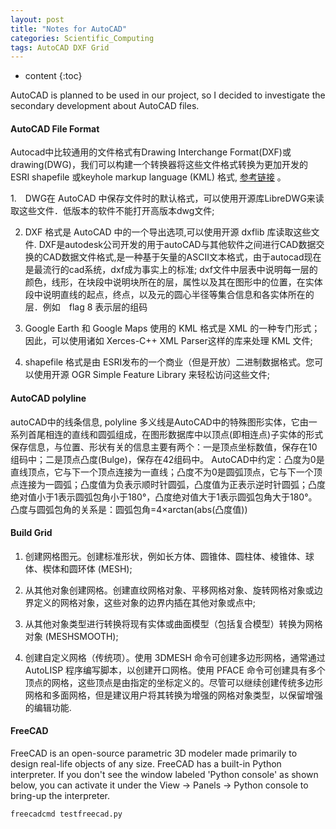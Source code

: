 ```yaml
---
layout: post
title: "Notes for AutoCAD"
categories: Scientific_Computing
tags: AutoCAD DXF Grid
--- 
```


* content
{:toc}

AutoCAD is planned to be used in our project, so I decided to investigate the secondary development about AutoCAD files.




#### **AutoCAD File Format**

Autocad中比较通用的文件格式有Drawing Interchange Format(DXF)或drawing(DWG)，我们可以构建一个转换器将这些文件格式转换为更加开发的ESRI shapefile 或keyhole markup language (KML) 格式, [参考链接](https://www.ibm.com/developerworks/cn/opensource/os-autocad/index.html) 。

1.　DWG在 AutoCAD 中保存文件时的默认格式，可以使用开源库LibreDWG来读取这些文件．低版本的软件不能打开高版本dwg文件;

2. DXF 格式是 AutoCAD 中的一个导出选项,可以使用开源 dxflib 库读取这些文件. DXF是autodesk公司开发的用于autoCAD与其他软件之间进行CAD数据交换的CAD数据文件格式,是一种基于矢量的ASCII文本格式，由于autocad现在是最流行的cad系统，dxf成为事实上的标准; dxf文件中层表中说明每一层的颜色，线形，在块段中说明块所在的层，属性以及其在图形中的位置，在实体段中说明直线的起点，终点，以及元的圆心半径等集合信息和各实体所在的层．例如　flag 8 表示层的组码

3. Google Earth 和 Google Maps 使用的 KML 格式是 XML 的一种专门形式；因此，可以使用诸如 Xerces-C++ XML Parser这样的库来处理 KML 文件;

4. shapefile 格式是由 ESRI发布的一个商业（但是开放）二进制数据格式。您可以使用开源 OGR Simple Feature Library 来轻松访问这些文件;

#### **AutoCAD polyline**

autoCAD中的线条信息, polyline 多义线是AutoCAD中的特殊图形实体，它由一系列首尾相连的直线和圆弧组成，在图形数据库中以顶点(即相连点)子实体的形式保存信息，与位置、形状有关的信息主要有两个：一是顶点坐标数值，保存在10组码中；二是顶点凸度(Bulge)，保存在42组码中。 AutoCAD中约定：凸度为0是直线顶点，它与下一个顶点连接为一直线；凸度不为0是圆弧顶点，它与下一个顶点连接为一圆弧；凸度值为负表示顺时针圆弧，凸度值为正表示逆时针圆弧；凸度绝对值小于1表示圆弧包角小于180°，凸度绝对值大于1表示圆弧包角大于180°。凸度与圆弧包角的关系是：圆弧包角=4×arctan(abs(凸度值))

#### **Build Grid**

1. 创建网格图元。创建标准形状，例如长方体、圆锥体、圆柱体、棱锥体、球体、楔体和圆环体 (MESH);

2. 从其他对象创建网格。创建直纹网格对象、平移网格对象、旋转网格对象或边界定义的网格对象，这些对象的边界内插在其他对象或点中;

3. 从其他对象类型进行转换将现有实体或曲面模型（包括复合模型）转换为网格对象 (MESHSMOOTH);

4. 创建自定义网格（传统项）。使用 3DMESH 命令可创建多边形网格，通常通过 AutoLISP 程序编写脚本，以创建开口网格。使用 PFACE 命令可创建具有多个顶点的网格，这些顶点是由指定的坐标定义的。尽管可以继续创建传统多边形网格和多面网格，但是建议用户将其转换为增强的网格对象类型，以保留增强的编辑功能.


#### **FreeCAD**

FreeCAD is an open-source parametric 3D modeler made primarily to design real-life objects of any size. FreeCAD has a built-in Python interpreter. If you don't see the window labeled 'Python console' as shown below, you can activate it under the View -> Panels -> Python console to bring-up the interpreter.

```
freecadcmd testfreecad.py
```